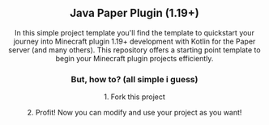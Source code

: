 <h2 align="center">Java Paper Plugin (1.19+)</h2>
<p align="center">
In this simple project template you'll find the template to quickstart your journey into Minecraft plugin 1.19+ development with Kotlin for the Paper server (and many others). This repository offers a starting point template to begin your Minecraft plugin projects efficiently.
</p>

<h3 align="center">But, how to? (all simple i guess)</h3>
<p align="center">1. Fork this project</p>
<p align="center">2. Profit! Now you can modify and use your project as you want!</p>
